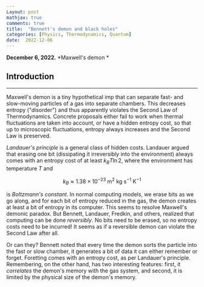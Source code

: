 ```yaml
---
Layout: post
mathjax: true
comments: true
title:  "Bennett's demon and black holes"
categories: [Physics, Thermodynamics, Quantum]
date:  2022-12-06
---
```


**December 6, 2022.** *Maxwell's demon *

## Introduction
---

Maxwell's demon is a tiny hypothetical imp that can separate fast- and
slow-moving particles of a gas into separate chambers. This decreases entropy ("disorder")
and thus apparently violates the Second Law of Thermodynamics.
Concrete proposals either fail to work when thermal fluctuations are
taken into account, or have a hidden entropy
cost, so that up to microscopic fluctuations, entropy always increases
and the Second Law is preserved.

*Landauer's principle* is a general class of hidden costs.
Landauer argued that erasing one bit (dissipating it irreversibly into
the environment) always comes with an entropy cost of at least $k_BT \ln 2$, where
the environment has temperature $T$ and

$$
k_B \approx 1.38 \times 10^{-23} \text{ m}^2\text{ kg s}^{-1} \text{ K}^{-1}
$$

is *Boltzmann's constant*.
In normal computing models, we erase bits as we go along, and
for each bit of entropy reduced in the gas, the demon creates at least
a bit of entropy in its computer.
This seems to resolve Maxwell's demonic paradox. But Bennett,
Landauer, Fredkin, and others, realized
that computing can be done *reversibly*. No bits need to be erased, so
no entropy costs need to be incurred!
It seems as if a reversible demon can violate the Second Law after all.

Or can they?
Bennett noted that every time the demon sorts the particle into the
fast or slow chamber, it
generates a bit of data it can either remember or forget.
Foretting comes with an entropy cost, as per Landauer's principle.
Remembering, on the other hand, has two interesting features: first, it
*correlates* the demon's memory with the gas system, and second, it is
limited by the physical size of the demon's memory.
